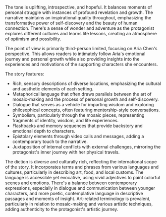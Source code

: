 
<tone>The tone is uplifting, introspective, and hopeful. It balances moments of personal struggle with instances of profound revelation and growth. The narrative maintains an inspirational quality throughout, emphasizing the transformative power of self-discovery and the beauty of human connection. There's a sense of wonder and adventure as the protagonist explores different cultures and learns life lessons, creating an atmosphere of optimism and possibility.</tone>

<pov>The point of view is primarily third-person limited, focusing on Aria Chen's perspective. This allows readers to intimately follow Aria's emotional journey and personal growth while also providing insights into the experiences and motivations of the supporting characters she encounters.</pov>

<litdev>The story features:
- Rich, sensory descriptions of diverse locations, emphasizing the cultural and aesthetic elements of each setting.
- Metaphorical language that often draws parallels between the art of mosaic-making and the process of personal growth and self-discovery.
- Dialogue that serves as a vehicle for imparting wisdom and exploring philosophical concepts, often featuring mentorship-style conversations.
- Symbolism, particularly through the mosaic pieces, representing fragments of identity, wisdom, and life experiences.
- Flashbacks and memory sequences that provide backstory and emotional depth to characters.
- Epistolary elements through video calls and messages, adding a contemporary touch to the narrative.
- Juxtaposition of internal conflicts with external challenges, mirroring the protagonist's inner journey with her physical travels.</litdev>

<lexchoice>The diction is diverse and culturally rich, reflecting the international scope of the story. It incorporates terms and phrases from various languages and cultures, particularly in describing art, food, and local customs. The language is accessible yet evocative, using vivid adjectives to paint colorful scenes and emotions. There's a balance between contemporary expressions, especially in dialogue and communication between younger characters, and more poetic, contemplative language in descriptive passages and moments of insight. Art-related terminology is prevalent, particularly in relation to mosaic-making and various artistic techniques, adding authenticity to the protagonist's artistic journey.</lexchoice>
